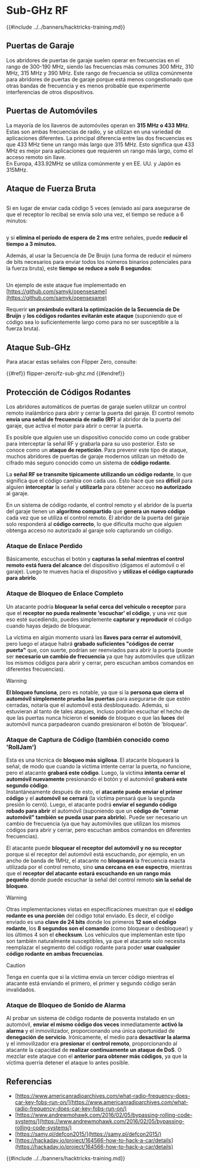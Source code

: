 # Sub-GHz RF

{{#include ../../banners/hacktricks-training.md}}

## Puertas de Garaje

Los abridores de puertas de garaje suelen operar en frecuencias en el rango de 300-190 MHz, siendo las frecuencias más comunes 300 MHz, 310 MHz, 315 MHz y 390 MHz. Este rango de frecuencia se utiliza comúnmente para abridores de puertas de garaje porque está menos congestionado que otras bandas de frecuencia y es menos probable que experimente interferencias de otros dispositivos.

## Puertas de Automóviles

La mayoría de los llaveros de automóviles operan en **315 MHz o 433 MHz**. Estas son ambas frecuencias de radio, y se utilizan en una variedad de aplicaciones diferentes. La principal diferencia entre las dos frecuencias es que 433 MHz tiene un rango más largo que 315 MHz. Esto significa que 433 MHz es mejor para aplicaciones que requieren un rango más largo, como el acceso remoto sin llave.\
En Europa, 433.92MHz se utiliza comúnmente y en EE. UU. y Japón es 315MHz.

## **Ataque de Fuerza Bruta**

<figure><img src="../../images/image (1084).png" alt=""><figcaption></figcaption></figure>

Si en lugar de enviar cada código 5 veces (enviado así para asegurarse de que el receptor lo reciba) se envía solo una vez, el tiempo se reduce a 6 minutos:

<figure><img src="../../images/image (622).png" alt=""><figcaption></figcaption></figure>

y si **elimina el período de espera de 2 ms** entre señales, puede **reducir el tiempo a 3 minutos.**

Además, al usar la Secuencia de De Bruijn (una forma de reducir el número de bits necesarios para enviar todos los números binarios potenciales para la fuerza bruta), este **tiempo se reduce a solo 8 segundos**:

<figure><img src="../../images/image (583).png" alt=""><figcaption></figcaption></figure>

Un ejemplo de este ataque fue implementado en [https://github.com/samyk/opensesame](https://github.com/samyk/opensesame)

Requerir **un preámbulo evitará la optimización de la Secuencia de De Bruijn** y **los códigos rodantes evitarán este ataque** (suponiendo que el código sea lo suficientemente largo como para no ser susceptible a la fuerza bruta).

## Ataque Sub-GHz

Para atacar estas señales con Flipper Zero, consulte:

{{#ref}}
flipper-zero/fz-sub-ghz.md
{{#endref}}

## Protección de Códigos Rodantes

Los abridores automáticos de puertas de garaje suelen utilizar un control remoto inalámbrico para abrir y cerrar la puerta del garaje. El control remoto **envía una señal de frecuencia de radio (RF)** al abridor de la puerta del garaje, que activa el motor para abrir o cerrar la puerta.

Es posible que alguien use un dispositivo conocido como un code grabber para interceptar la señal RF y grabarla para su uso posterior. Esto se conoce como un **ataque de repetición**. Para prevenir este tipo de ataque, muchos abridores de puertas de garaje modernos utilizan un método de cifrado más seguro conocido como un sistema de **código rodante**.

La **señal RF se transmite típicamente utilizando un código rodante**, lo que significa que el código cambia con cada uso. Esto hace que sea **difícil** para alguien **interceptar** la señal y **utilizarla** para obtener acceso **no autorizado** al garaje.

En un sistema de código rodante, el control remoto y el abridor de la puerta del garaje tienen un **algoritmo compartido** que **genera un nuevo código** cada vez que se utiliza el control remoto. El abridor de la puerta del garaje solo responderá al **código correcto**, lo que dificulta mucho que alguien obtenga acceso no autorizado al garaje solo capturando un código.

### **Ataque de Enlace Perdido**

Básicamente, escuchas el botón y **capturas la señal mientras el control remoto está fuera del alcance** del dispositivo (digamos el automóvil o el garaje). Luego te mueves hacia el dispositivo y **utilizas el código capturado para abrirlo**.

### Ataque de Bloqueo de Enlace Completo

Un atacante podría **bloquear la señal cerca del vehículo o receptor** para que el **receptor no pueda realmente 'escuchar' el código**, y una vez que eso esté sucediendo, puedes simplemente **capturar y reproducir** el código cuando hayas dejado de bloquear.

La víctima en algún momento usará las **llaves para cerrar el automóvil**, pero luego el ataque habrá **grabado suficientes "códigos de cerrar puerta"** que, con suerte, podrían ser reenviados para abrir la puerta (puede ser **necesario un cambio de frecuencia** ya que hay automóviles que utilizan los mismos códigos para abrir y cerrar, pero escuchan ambos comandos en diferentes frecuencias).

> [!WARNING]
> **El bloqueo funciona**, pero es notable, ya que si la **persona que cierra el automóvil simplemente prueba las puertas** para asegurarse de que estén cerradas, notaría que el automóvil está desbloqueado. Además, si estuvieran al tanto de tales ataques, incluso podrían escuchar el hecho de que las puertas nunca hicieron el **sonido** de bloqueo o que las **luces** del automóvil nunca parpadearon cuando presionaron el botón de 'bloquear'.

### **Ataque de Captura de Código (también conocido como 'RollJam')**

Esta es una técnica de **bloqueo más sigilosa**. El atacante bloqueará la señal, de modo que cuando la víctima intente cerrar la puerta, no funcione, pero el atacante **grabará este código**. Luego, la víctima **intenta cerrar el automóvil nuevamente** presionando el botón y el automóvil **grabará este segundo código**.\
Instantáneamente después de esto, el **atacante puede enviar el primer código** y el **automóvil se cerrará** (la víctima pensará que la segunda presión lo cerró). Luego, el atacante podrá **enviar el segundo código robado para abrir** el automóvil (suponiendo que un **código de "cerrar automóvil" también se pueda usar para abrirlo**). Puede ser necesario un cambio de frecuencia (ya que hay automóviles que utilizan los mismos códigos para abrir y cerrar, pero escuchan ambos comandos en diferentes frecuencias).

El atacante puede **bloquear el receptor del automóvil y no su receptor** porque si el receptor del automóvil está escuchando, por ejemplo, en un ancho de banda de 1MHz, el atacante no **bloqueará** la frecuencia exacta utilizada por el control remoto, sino **una cercana en ese espectro**, mientras que el **receptor del atacante estará escuchando en un rango más pequeño** donde puede escuchar la señal del control remoto **sin la señal de bloqueo**.

> [!WARNING]
> Otras implementaciones vistas en especificaciones muestran que el **código rodante es una porción** del código total enviado. Es decir, el código enviado es una **clave de 24 bits** donde los primeros **12 son el código rodante**, los **8 segundos son el comando** (como bloquear o desbloquear) y los últimos 4 son el **checksum**. Los vehículos que implementan este tipo son también naturalmente susceptibles, ya que el atacante solo necesita reemplazar el segmento del código rodante para poder **usar cualquier código rodante en ambas frecuencias**.

> [!CAUTION]
> Tenga en cuenta que si la víctima envía un tercer código mientras el atacante está enviando el primero, el primer y segundo código serán invalidados.

### Ataque de Bloqueo de Sonido de Alarma

Al probar un sistema de código rodante de posventa instalado en un automóvil, **enviar el mismo código dos veces** inmediatamente **activó la alarma** y el inmovilizador, proporcionando una única oportunidad de **denegación de servicio**. Irónicamente, el medio para **desactivar la alarma** y el inmovilizador era **presionar** el **control remoto**, proporcionando al atacante la capacidad de **realizar continuamente un ataque de DoS**. O mezclar este ataque con el **anterior para obtener más códigos**, ya que la víctima querría detener el ataque lo antes posible.

## Referencias

- [https://www.americanradioarchives.com/what-radio-frequency-does-car-key-fobs-run-on/](https://www.americanradioarchives.com/what-radio-frequency-does-car-key-fobs-run-on/)
- [https://www.andrewmohawk.com/2016/02/05/bypassing-rolling-code-systems/](https://www.andrewmohawk.com/2016/02/05/bypassing-rolling-code-systems/)
- [https://samy.pl/defcon2015/](https://samy.pl/defcon2015/)
- [https://hackaday.io/project/164566-how-to-hack-a-car/details](https://hackaday.io/project/164566-how-to-hack-a-car/details)

{{#include ../../banners/hacktricks-training.md}}
